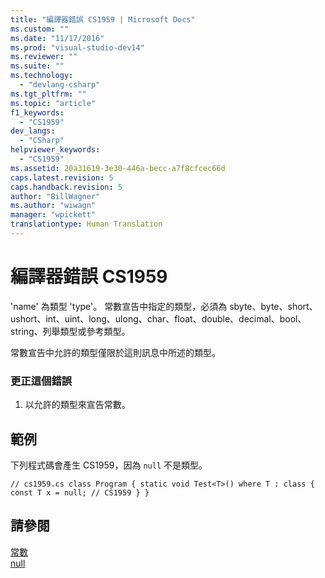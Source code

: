 ```yaml
---
title: "編譯器錯誤 CS1959 | Microsoft Docs"
ms.custom: ""
ms.date: "11/17/2016"
ms.prod: "visual-studio-dev14"
ms.reviewer: ""
ms.suite: ""
ms.technology: 
  - "devlang-csharp"
ms.tgt_pltfrm: ""
ms.topic: "article"
f1_keywords: 
  - "CS1959"
dev_langs: 
  - "CSharp"
helpviewer_keywords: 
  - "CS1959"
ms.assetid: 20a31619-3e30-446a-becc-a7f8cfcec66d
caps.latest.revision: 5
caps.handback.revision: 5
author: "BillWagner"
ms.author: "wiwagn"
manager: "wpickett"
translationtype: Human Translation
---
```

# 編譯器錯誤 CS1959
'name' 為類型 'type'。 常數宣告中指定的類型，必須為 sbyte、byte、short、ushort、int、uint、long、ulong、char、float、double、decimal、bool、string、列舉類型或參考類型。  
  
 常數宣告中允許的類型僅限於這則訊息中所述的類型。  
  
### 更正這個錯誤  
  
1.  以允許的類型來宣告常數。  
  
## 範例  
 下列程式碼會產生 CS1959，因為 `null` 不是類型。  
  
```  
// cs1959.cs class Program { static void Test<T>() where T : class { const T x = null; // CS1959 } }  
```  
  
## 請參閱  
 [常數](../../csharp/programming-guide/classes-and-structs/constants.md)   
 [null](../../csharp/language-reference/keywords/null.md)